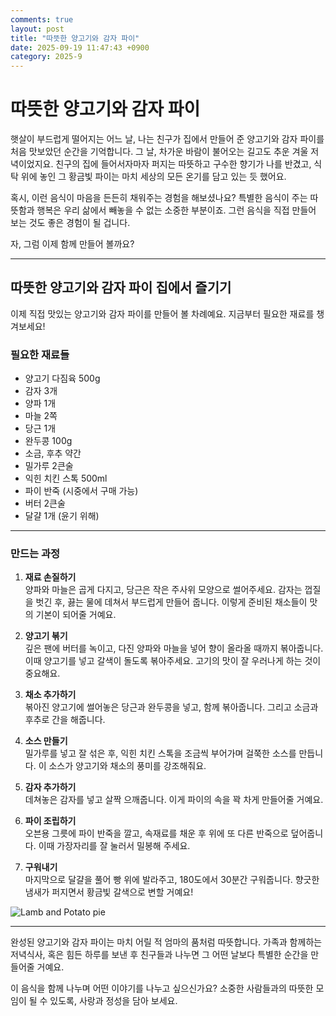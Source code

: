 ```yaml
---
comments: true
layout: post
title: "따뜻한 양고기와 감자 파이"
date: 2025-09-19 11:47:43 +0900
category: 2025-9
---
```


# 따뜻한 양고기와 감자 파이

햇살이 부드럽게 떨어지는 어느 날, 나는 친구가 집에서 만들어 준 양고기와 감자 파이를 처음 맛보았던 순간을 기억합니다. 그 날, 차가운 바람이 불어오는 길고도 추운 겨울 저녁이었지요. 친구의 집에 들어서자마자 퍼지는 따뜻하고 구수한 향기가 나를 반겼고, 식탁 위에 놓인 그 황금빛 파이는 마치 세상의 모든 온기를 담고 있는 듯 했어요.

혹시, 이런 음식이 마음을 든든히 채워주는 경험을 해보셨나요? 특별한 음식이 주는 따뜻함과 행복은 우리 삶에서 빼놓을 수 없는 소중한 부분이죠. 그런 음식을 직접 만들어 보는 것도 좋은 경험이 될 겁니다.

자, 그럼 이제 함께 만들어 볼까요?

---

## 따뜻한 양고기와 감자 파이 집에서 즐기기

이제 직접 맛있는 양고기와 감자 파이를 만들어 볼 차례예요. 지금부터 필요한 재료를 챙겨보세요!

### 필요한 재료들

- 양고기 다짐육 500g
- 감자 3개
- 양파 1개
- 마늘 2쪽
- 당근 1개
- 완두콩 100g
- 소금, 후추 약간
- 밀가루 2큰술
- 익힌 치킨 스톡 500ml
- 파이 반죽 (시중에서 구매 가능)
- 버터 2큰술
- 달걀 1개 (윤기 위해)

---

### 만드는 과정

1. **재료 손질하기**  
   양파와 마늘은 곱게 다지고, 당근은 작은 주사위 모양으로 썰어주세요. 감자는 껍질을 벗긴 후, 끓는 물에 데쳐서 부드럽게 만들어 줍니다. 이렇게 준비된 채소들이 맛의 기본이 되어줄 거예요.

2. **양고기 볶기**  
   깊은 팬에 버터를 녹이고, 다진 양파와 마늘을 넣어 향이 올라올 때까지 볶아줍니다. 이때 양고기를 넣고 갈색이 돌도록 볶아주세요. 고기의 맛이 잘 우러나게 하는 것이 중요해요.

3. **채소 추가하기**  
   볶아진 양고기에 썰어놓은 당근과 완두콩을 넣고, 함께 볶아줍니다. 그리고 소금과 후추로 간을 해줍니다.

4. **소스 만들기**  
   밀가루를 넣고 잘 섞은 후, 익힌 치킨 스톡을 조금씩 부어가며 걸쭉한 소스를 만듭니다. 이 소스가 양고기와 채소의 풍미를 강조해줘요.  

5. **감자 추가하기**  
   데쳐놓은 감자를 넣고 살짝 으깨줍니다. 이게 파이의 속을 꽉 차게 만들어줄 거예요. 

6. **파이 조립하기**  
   오븐용 그릇에 파이 반죽을 깔고, 속재료를 채운 후 위에 또 다른 반죽으로 덮어줍니다. 이때 가장자리를 잘 눌러서 밀봉해 주세요.

7. **구워내기**  
   마지막으로 달걀을 풀어 빵 위에 발라주고, 180도에서 30분간 구워줍니다. 향긋한 냄새가 퍼지면서 황금빛 갈색으로 변할 거예요!

![Lamb and Potato pie](https://www.themealdb.com/images/media/meals/sxrpws1511555907.jpg)

---

완성된 양고기와 감자 파이는 마치 어릴 적 엄마의 품처럼 따뜻합니다. 가족과 함께하는 저녁식사, 혹은 힘든 하루를 보낸 후 친구들과 나누면 그 어떤 날보다 특별한 순간을 만들어줄 거예요. 

이 음식을 함께 나누며 어떤 이야기를 나누고 싶으신가요? 소중한 사람들과의 따뜻한 모임이 될 수 있도록, 사랑과 정성을 담아 보세요.